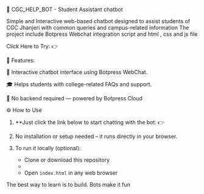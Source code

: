 🤖 CGC_HELP_BOT - Student Assistant chatbot


Simple and Interactive  web-based chatbot designed to assist students of CGC Jhanjeri with common queries and campus-related information
The project include Botpress Webchat integration script and html , css and js file 


Click Here to Try:
👉

🚀 Features:

💬 Interactive chatbot interface using Botpress WebChat.

🎓 Helps students with college-related FAQs and support.

🔌 No backend required — powered by Botpress Cloud


⚙️ How to Use

1. **Just click the link below to start chatting with the bot:
   👉
   
3. No installation or setup needed – it runs directly in your browser.
   
4. To run it locally (optional):
   
   - Clone or download this repository
   - 
   - Open `index.html` in any web browser


The best way to learn is to build. Bots make it fun

